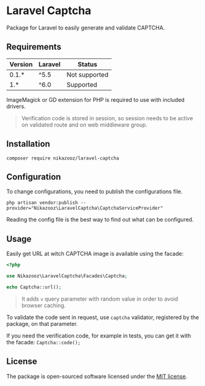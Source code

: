 # Laravel Captcha

Package for Laravel to easily generate and validate CAPTCHA.

## Requirements

| Version | Laravel | Status        |
| ------- | ------- | ------------- |
| 0.1.*   | ^5.5    | Not supported |
| 1.*     | ^6.0    | Supported     |

ImageMagick or GD extension for PHP is required to use with included drivers.

> Verification code is stored in session, so session needs to be active on validated route and on web middleware group.

## Installation

```
composer require nikazooz/laravel-captcha
```

## Configuration

To change configurations, you need to publish the configurations file.

```
php artisan vendor:publish --provider="Nikazooz\LaravelCaptcha\CaptchaServiceProvider"
```

Reading the config file is the best way to find out what can be configured.

## Usage

Easily get URL at witch CAPTCHA image is available using the facade:

```php
<?php

use Nikazooz\LaravelCaptcha\Facades\Captcha;

echo Captcha::url();

```

> It adds `v` query parameter with random value in order to avoid browser caching.

To validate the code sent in request, use `captcha` validator, registered by the package, on that parameter.

If you need the verification code, for example in tests, you can get it with the facade: `Captcha::code();`

## License

The package is open-sourced software licensed under the [MIT license](LICENSE.md).
